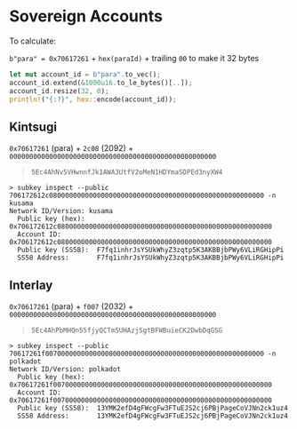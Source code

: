 # Sovereign Accounts

To calculate:

`b"para" = 0x70617261` + `hex(paraId)` + trailing `00` to make it 32 bytes

```rust
let mut account_id = b"para".to_vec();
account_id.extend(&1000u16.to_le_bytes()[..]);
account_id.resize(32, 0);
println!("{:?}", hex::encode(account_id));
```

## Kintsugi

`0x70617261` (para) + `2c08` (2092) + `0000000000000000000000000000000000000000000000000000`

> `5Ec4AhNv5VHwnnfJk1AWA3UtfV2oMeN1HDYmaSDPEd3nyXW4`

```shell
> subkey inspect --public 706172612c080000000000000000000000000000000000000000000000000000 -n kusama
Network ID/Version: kusama
  Public key (hex):   0x706172612c080000000000000000000000000000000000000000000000000000
  Account ID:         0x706172612c080000000000000000000000000000000000000000000000000000
  Public key (SS58):  F7fq1inhrJsYSUkWhyZ3zqtp5K3AKBBjbPWy6VLiRGHipPi
  SS58 Address:       F7fq1inhrJsYSUkWhyZ3zqtp5K3AKBBjbPWy6VLiRGHipPi
```

## Interlay

`0x70617261` (para) + `f007` (2032) + `0000000000000000000000000000000000000000000000000000`

> `5Ec4AhPbMHQn55fjyQCTm5UHAzjSgtBFWBuieCK2DwbDqGSG`

```shell
> subkey inspect --public 70617261f0070000000000000000000000000000000000000000000000000000 -n polkadot
Network ID/Version: polkadot
  Public key (hex):   0x70617261f0070000000000000000000000000000000000000000000000000000
  Account ID:         0x70617261f0070000000000000000000000000000000000000000000000000000
  Public key (SS58):  13YMK2efD4gFWcgFw3FTuEJS2cj6PBjPageCoVJNn2ck1uz4
  SS58 Address:       13YMK2efD4gFWcgFw3FTuEJS2cj6PBjPageCoVJNn2ck1uz4
```